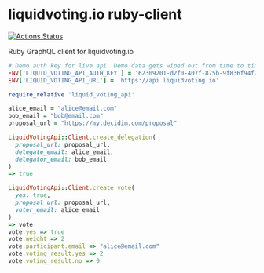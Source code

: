 # liquidvoting.io ruby-client

[![Actions Status](https://github.com/liquidvotingio/ruby-client/workflows/CI/CD/badge.svg)](https://github.com/liquidvotingio/ruby-client/actions?query=workflow%3ACI%2FCD)

Ruby GraphQL client for liquidvoting.io

```ruby
# Demo auth key for live api. Demo data gets wiped out from time to time
ENV['LIQUID_VOTING_API_AUTH_KEY'] = '62309201-d2f0-407f-875b-9f836f94f2ca'
ENV['LIQUID_VOTING_API_URL'] = 'https://api.liquidvoting.io'

require_relative 'liquid_voting_api'

alice_email = "alice@email.com"
bob_email = "bob@email.com"
proposal_url = "https://my.decidim.com/proposal"

LiquidVotingApi::Client.create_delegation(
  proposal_url: proposal_url,
  delegate_email: alice_email,
  delegator_email: bob_email
)
=> true

LiquidVotingApi::Client.create_vote(
  yes: true,
  proposal_url: proposal_url,
  voter_email: alice_email
)
=> vote
vote.yes => true
vote.weight => 2
vote.participant.email => "alice@email.com"
vote.voting_result.yes => 2
vote.voting_result.no => 0
```
